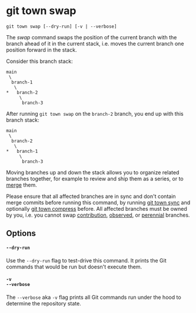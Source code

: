 # git town swap

```command-summary
git town swap [--dry-run] [-v | --verbose]
```

The _swap_ command swaps the position of the current branch with the branch
ahead of it in the current stack, i.e. moves the current branch one position
forward in the stack.

Consider this branch stack:

```
main
 \
  branch-1
   \
*   branch-2
     \
      branch-3
```

After running `git town swap` on the `branch-2` branch, you end up with this
branch stack:

```
main
 \
  branch-2
   \
*   branch-1
     \
      branch-3
```

Moving branches up and down the stack allows you to organize related branches
together, for example to review and ship them as a series, or to
[merge](merge.md) them.

Please ensure that all affected branches are in sync and don't contain merge
commits before running this command, by running [git town sync](sync.md) and
optionally [git town compress](compress.md) before. All affected branches must
be owned by you, i.e. you cannot swap
[contribution](../branch-types.md#contribution-branches),
[observed](../branch-types.md#observed-branches), or
[perennial](../branch-types.md#perennial-branches) branches.

## Options

#### `--dry-run`

Use the `--dry-run` flag to test-drive this command. It prints the Git commands
that would be run but doesn't execute them.

#### `-v`<br>`--verbose`

The `--verbose` aka `-v` flag prints all Git commands run under the hood to
determine the repository state.
